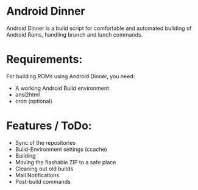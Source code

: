 Android Dinner
==============

Android Dinner is a build script for comfortable and automated building 
of Android Roms, handling brunch and lunch commands.


Requirements:
=============
For building ROMs using Android Dinner, you need:
- A working Android Build environment
- ansi2html
- cron (optional)


Features / ToDo:
================
- Sync of the repositories
- Build-Environment settings (ccache)
- Building
- Moving the flashable ZIP to a safe place
- Cleaning out old builds
- Mail Notifications
- Post-build commands
 
